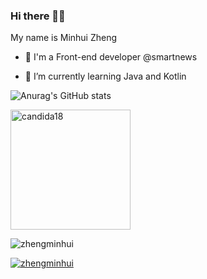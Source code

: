 ### Hi there 👋😃

My name is Minhui Zheng

- 💼 I'm a Front-end developer @smartnews

- 🌱 I’m currently learning Java and Kotlin

![Anurag's GitHub stats](https://github-readme-stats.vercel.app/api?username=zhengminhui&count_private=true&show_icons=true&theme=dracula)

<img src="https://github-readme-stats.vercel.app/api/top-langs?username=zhengminhui&show_icons=true&locale=en&layout=compact&theme=algolia" alt="candida18" height="192px"/>

<p><img align="center" src="https://github-readme-streak-stats.herokuapp.com/?user=zhengminhui&" alt="zhengminhui" /></p>

<p align="left"> <a href="https://github.com/ryo-ma/github-profile-trophy"><img src="https://github-profile-trophy.vercel.app/?username=zhengminhui" alt="zhengminhui" /></a> </p>

